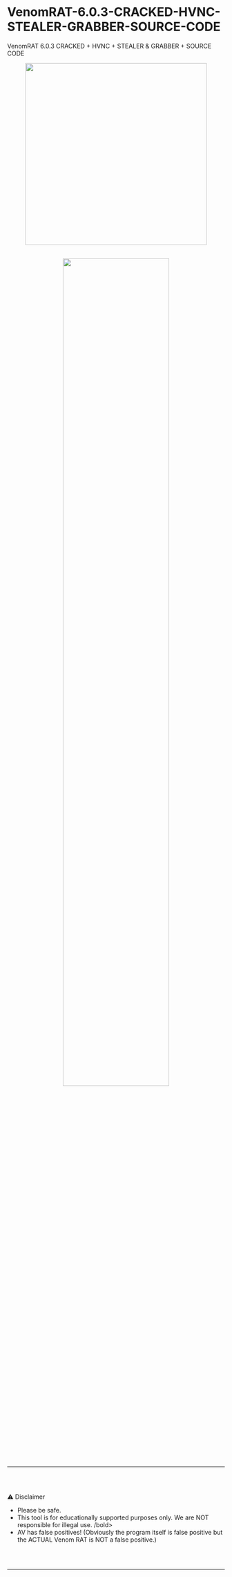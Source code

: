# VenomRAT-6.0.3-CRACKED-HVNC-STEALER-GRABBER-SOURCE-CODE
VenomRAT 6.0.3 CRACKED + HVNC + STEALER &amp; GRABBER + SOURCE CODE

<p align= "center"> <kbd> <img  src="https://github.com/K3rnel-Dev/VenomRat-SourceCode/blob/main/hero-img.svg"width="420"> </kbd><br><br>

<div align="center">
    <img style="border-radius: 15px; display: block; margin-left: auto; margin-right: auto; margin-bottom:20px;" width="70%" src="https://github.com/K3rnel-Dev/VenomRat-SourceCode/blob/main/eBt4Mti.png"></img> 
    
</div>

 <hr style="border-radius: 2%; margin-top: 60px; margin-bottom: 60px;" noshade="" size="20" width="100%">
                                                      ⚠️ Disclaimer

- Please be safe.
- This tool is for educationally supported purposes only. We are NOT responsible for illegal use. <bold>/bold>
- AV has false positives! (Obviously the program itself is false positive but the ACTUAL Venom RAT is NOT a false positive.)
<hr style="border-radius: 2%; margin-top: 60px; margin-bottom: 60px;" noshade="" size="20" width="100%">
 
 
